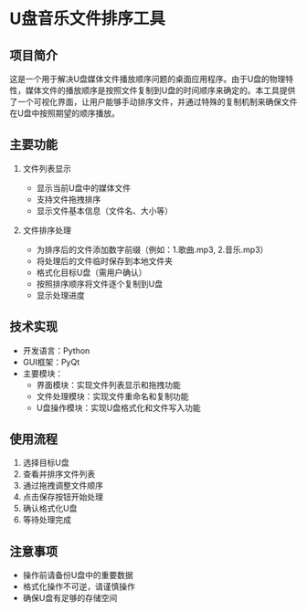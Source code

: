 # U盘音乐文件排序工具

## 项目简介
这是一个用于解决U盘媒体文件播放顺序问题的桌面应用程序。由于U盘的物理特性，媒体文件的播放顺序是按照文件复制到U盘的时间顺序来确定的。本工具提供了一个可视化界面，让用户能够手动排序文件，并通过特殊的复制机制来确保文件在U盘中按照期望的顺序播放。

## 主要功能
1. 文件列表显示
   - 显示当前U盘中的媒体文件
   - 支持文件拖拽排序
   - 显示文件基本信息（文件名、大小等）

2. 文件排序处理
   - 为排序后的文件添加数字前缀（例如：1.歌曲.mp3, 2.音乐.mp3）
   - 将处理后的文件临时保存到本地文件夹
   - 格式化目标U盘（需用户确认）
   - 按照排序顺序将文件逐个复制到U盘
   - 显示处理进度

## 技术实现
- 开发语言：Python
- GUI框架：PyQt
- 主要模块：
  - 界面模块：实现文件列表显示和拖拽功能
  - 文件处理模块：实现文件重命名和复制功能
  - U盘操作模块：实现U盘格式化和文件写入功能

## 使用流程
1. 选择目标U盘
2. 查看并排序文件列表
3. 通过拖拽调整文件顺序
4. 点击保存按钮开始处理
5. 确认格式化U盘
6. 等待处理完成

## 注意事项
- 操作前请备份U盘中的重要数据
- 格式化操作不可逆，请谨慎操作
- 确保U盘有足够的存储空间